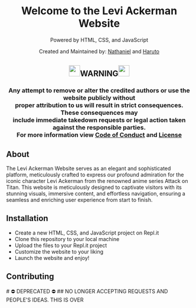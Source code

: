  <h1 align="center">Welcome to the Levi Ackerman Website</h1>
    <p align="center">Powered by HTML, CSS, and JavaScript</p>    
    
<p align="center">Created and Maintained by: <a href="https://discord.com/users/829427219541393428">Nathaniel</a> and <a href="https://discord.com/users/1061411114958729287">Haruto</a></p>

<h2 align="center"><img src="https://em-content.zobj.net/source/animated-noto-color-emoji/356/police-car-light_1f6a8.gif" width="30px">WARNING<img src="https://em-content.zobj.net/source/animated-noto-color-emoji/356/police-car-light_1f6a8.gif" width="30px"></h2>
<h3 align="center">Any attempt to remove or alter the credited authors or use the website publicly without<br/> 
                   proper attribution to us will result in strict consequences. These consequences may<br/> 
                   include immediate takedown requests or legal action taken against the responsible parties.<br/> 
                    For more information view <a href="https://github.com/Levi-Ackerman-Website/CODE_OF_CONDUCT.md">Code of Conduct</a> and <a href="https://github.com/Levi-Ackerman-Website/LICENSE.md">License</a></h3>
        <h2>About</h2>
        <p>
The Levi Ackerman Website serves as an elegant and sophisticated platform, meticulously crafted to express our profound admiration for the iconic character Levi Ackerman from the renowned anime series Attack on Titan. This website is meticulously designed to captivate visitors with its stunning visuals, immersive content, and effortless navigation, ensuring a seamless and enriching user experience from start to finish.</p>
        <h2>Installation</h2>
        <ul>
            <li>Create a new HTML, CSS, and JavaScript project on Repl.it</li>
            <li>Clone this repository to your local machine</li>
            <li>Upload the files to your Repl.it project</li>
            <li>Customize the website to your liking</li>
            <li>Launch the website and enjoy!</li>
        </ul>
        <h2>Contributing</h2>
# ⛔️ DEPRECATED ⛔️
## NO LONGER ACCEPTING REQUESTS AND PEOPLE'S IDEAS. THIS IS OVER